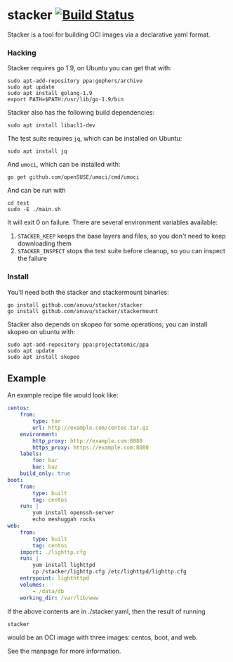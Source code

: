# stacker [![Build Status](https://travis-ci.org/anuvu/stacker.svg?branch=master)](https://travis-ci.org/anuvu/stacker)

Stacker is a tool for building OCI images via a declarative yaml format.

### Hacking

Stacker requires go 1.9, on Ubuntu you can get that with:

    sudo apt-add-repository ppa:gophers/archive
    sudo apt update
    sudo apt install golang-1.9
    export PATH=$PATH:/usr/lib/go-1.9/bin

Stacker also has the following build dependencies:

    sudo apt install libacl1-dev

The test suite requires `jq`, which can be installed on Ubuntu:

    sudo apt install jq

And `umoci`, which can be installed with:

    go get github.com/openSUSE/umoci/cmd/umoci

And can be run with

    cd test
    sudo -E ./main.sh

It will exit 0 on failure. There are several environment variables available:

1. `STACKER_KEEP` keeps the base layers and files, so you don't need to keep
   downloading them
1. `STACKER_INSPECT` stops the test suite before cleanup, so you can inspect
   the failure

### Install

You'll need both the stacker and stackermount binaries:

    go install github.com/anuvu/stacker/stacker
    go install github.com/anuvu/stacker/stackermount

Stacker also depends on skopeo for some operations; you can install skopeo on
ubuntu with:

    sudo apt-add-repository ppa:projectatomic/ppa
    sudo apt update
    sudo apt install skopeo

## Example

An example recipe file would look like:

```yaml
centos:
    from:
        type: tar
        url: http://example.com/centos.tar.gz
    environment:
        http_proxy: http://example.com:8080
        https_proxy: https://example.com:8080
    labels:
        foo: bar
        bar: baz
    build_only: true
boot:
    from:
        type: built
        tag: centos
    run: |
        yum install openssh-server
        echo meshuggah rocks
web:
    from:
        type: built
        tag: centos
    import: ./lighttp.cfg
    run: |
        yum install lighttpd
        cp /stacker/lighttp.cfg /etc/lighttpd/lighttp.cfg
    entrypoint: lighthttpd
    volumes:
        - /data/db
    working_dir: /var/lib/www
```

If the above contents are in ./stacker.yaml, then the result of running

```bash
stacker
```

would be an OCI image with three images: centos, boot, and web.

See the manpage for more information.
